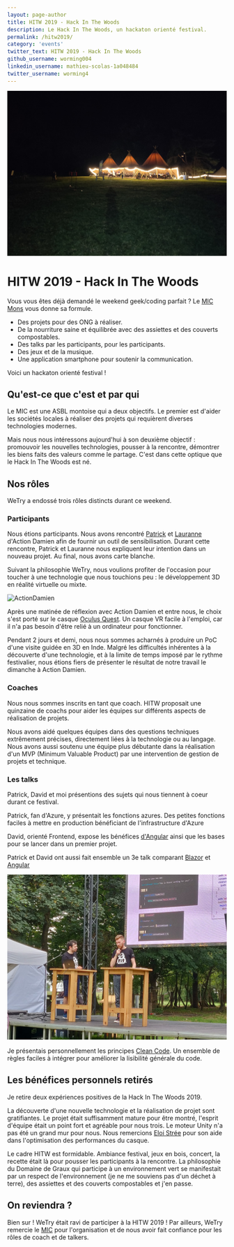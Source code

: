 ```yaml
---
layout: page-author
title: HITW 2019 - Hack In The Woods
description: Le Hack In The Woods, un hackaton orienté festival.
permalink: /hitw2019/
category: 'events'
twitter_text: HITW 2019 - Hack In The Woods
github_username: worming004
linkedin_username: mathieu-scolas-1a048484
twitter_username: worming4
---
```


![night](/images/hitw-2019/night.jpg)

# HITW 2019 - Hack In The Woods

Vous vous êtes déjà demandé le weekend geek/coding parfait ? Le [MIC Mons](https://www.mic-belgique.be/) vous donne sa formule.

* Des projets pour des ONG à réaliser.
* De la nourriture saine et équilibrée avec des assiettes et des couverts compostables.
* Des talks par les participants, pour les participants.
* Des jeux et de la musique.
* Une application smartphone pour soutenir la communication.

Voici un hackaton orienté festival !

## Qu'est-ce que c'est et par qui

Le MIC est une ASBL montoise qui a deux objectifs. Le premier est d'aider les sociétés locales à réaliser des projets qui requièrent diverses technologies modernes.

Mais nous nous intéressons aujourd'hui à son deuxième objectif : promouvoir les nouvelles technologies, pousser à la rencontre, démontrer les biens faits des valeurs comme le partage. C'est dans cette optique que le Hack In The Woods est né.

## Nos rôles

WeTry a endossé trois rôles distincts durant ce weekend.

### Participants

Nous étions participants. Nous avons rencontré [Patrick](https://www.linkedin.com/in/patrick-suykerbuyk-b67055185/) et [Lauranne](https://www.linkedin.com/in/lauranne-paris-antelo-492844b4/) d'Action Damien afin de fournir un outil de sensibilisation. Durant cette rencontre, Patrick et Lauranne nous expliquent leur intention dans un nouveau projet. Au final, nous avons carte blanche.

Suivant la philosophie WeTry, nous voulions profiter de l'occasion pour toucher à une technologie que nous touchions peu : le développement 3D en réalité virtuelle ou mixte.

![ActionDamien](/images/hitw-2019/action-damien.jpg)

Après une matinée de réflexion avec Action Damien et entre nous, le choix s'est porté sur le casque [Oculus Quest](https://www.oculus.com/quest/?locale=fr_FR). Un casque VR facile à l'emploi, car il n'a pas besoin d'être relié à un ordinateur pour fonctionner.

Pendant 2 jours et demi, nous nous sommes acharnés à produire un PoC d'une visite guidée en 3D en Inde. Malgré les difficultés inhérentes à la découverte d'une technologie, et à la limite de temps imposé par le rythme festivalier, nous étions fiers de présenter le résultat de notre travail le dimanche à Action Damien.

### Coaches

Nous nous sommes inscrits en tant que coach. HITW proposait une quinzaine de coachs pour aider les équipes sur différents aspects de réalisation de projets.

Nous avons aidé quelques équipes dans des questions techniques extrêmement précises, directement liées à la technologie ou au langage.
Nous avons aussi soutenu une équipe plus débutante dans la réalisation d'un MVP (Minimum Valuable Product) par une intervention de gestion de projets et technique.

### Les talks

Patrick, David et moi présentions des sujets qui nous tiennent à coeur durant ce festival.

Patrick, fan d'Azure, y présentait les fonctions azures. Des petites fonctions faciles à mettre en production bénéficiant de l'infrastructure d'Azure

David, orienté Frontend, expose les bénéfices [d'Angular](https://angular.io) ainsi que les bases pour se lancer dans un premier projet.

Patrick et David ont aussi fait ensemble un 3e talk comparant [Blazor](https://dotnet.microsoft.com/apps/aspnet/web-apps/blazor) et [Angular](https://angular.io)

![BlazorAngular](/images/hitw-2019/blazor-angular.jpg)

Je présentais personnellement les principes [Clean Code](https://www.oreilly.com/library/view/clean-code/9780136083238/). Un ensemble de règles faciles à intégrer pour améliorer la lisibilité générale du code.

## Les bénéfices personnels retirés

Je retire deux expériences positives de la Hack In The Woods 2019.

La découverte d'une nouvelle technologie et la réalisation de projet sont gratifiantes. Le projet était suffisamment mature pour être montré, l'esprit d'équipe était un point fort et agréable pour nous trois. Le moteur Unity n'a pas été un grand mur pour nous. Nous remercions [Eloi Strée](https://www.linkedin.com/in/eloistree/?originalSubdomain=be) pour son aide dans l'optimisation des performances du casque.

Le cadre HITW est formidable. Ambiance festival, jeux en bois, concert, la recette était là pour pousser les participants à la rencontre. La philosophie du Domaine de Graux qui participe à un environnement vert se manifestait par un respect de l'environnement (je ne me souviens pas d'un déchet à terre), des assiettes et des couverts compostables et j'en passe.

## On reviendra ?

Bien sur ! WeTry était ravi de participer à la HITW 2019 ! Par ailleurs, WeTry remercie le [MIC](http://www.mic-belgique.be) pour l'organisation et de nous avoir fait confiance pour les rôles de coach et de talkers.
